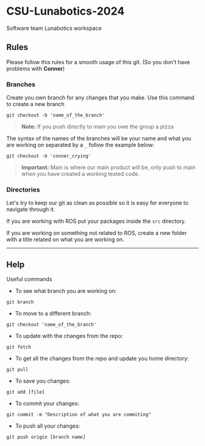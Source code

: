 # CSU-Lunabotics-2024

Software team Lunabotics workspace

## Rules

Please follow this rules for a smooth usage of this git. (So you don't have problems with **Conner**)

### Branches

Create you own branch for any changes that you make. Use this command to create a new branch

`git checkout -b 'name_of_the_branch'`

> **Note:** If you push directly to main you owe the group a pizza

The syntax of the names of the branches will be your name and what you are working on separated by a `_` follow the example below:

`git checkout -b 'conner_crying'`

> **Important:** Main is where our main product will be, only push to main when you have created a working tested code.

### Directories

Let's try to keep our git as clean as possible so it is easy for everyone to navigate through it.

If you are working with ROS put your packages inside the `src` directory.

If you are working on something not related to ROS, create a new folder with a title related on what you are working on.

---

## Help

Useful commands

- To see what branch you are working on:

`git branch`

- To move to a different branch:

`git checkout 'name_of_the_branch'`

- To update with the changes from the repo:

`git fetch`

- To get all the changes from the repo and update you home directory:

`git pull`

- To save you changes:

`git add [file]`

- To commit your changes:

`git commit -m "Description of what you are commiting"`

- To push all your changes:

`git push origin [branch name]`
